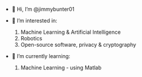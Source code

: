 - 👋 Hi, I’m @jimmybunter01

- 👀 I’m interested in:
    1) Machine Learning & Artificial Intelligence
    2) Robotics
    3) Open-source software, privacy & cryptography
  
- 🌱 I’m currently learning:
    1) Machine Learning - using Matlab
    
<!--- - 💞️ I’m looking to collaborate on ... 
- 📫 How to reach me ... ---!>

<!---
jimmybunter01/jimmybunter01 is a ✨ special ✨ repository because its `README.md` (this file) appears on your GitHub profile.
You can click the Preview link to take a look at your changes.
--->
